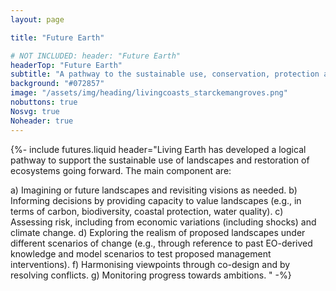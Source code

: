 ```yaml
---
layout: page

title: "Future Earth"

# NOT INCLUDED: header: "Future Earth"
headerTop: "Future Earth"
subtitle: "A pathway to the sustainable use, conservation, protection and restoration of global environments and ecosystems" 
background: "#072857"
image: "/assets/img/heading/livingcoasts_starckemangroves.png"
nobuttons: true
Nosvg: true
Noheader: true
---
```



{%-
include futures.liquid
header="Living Earth has developed a logical pathway to support the sustainable use of landscapes and restoration of ecosystems going forward.  The main component are: 

a) Imagining  or future landscapes and revisiting visions as needed.
b) Informing decisions by providing capacity to value landscapes (e.g., in terms of carbon, biodiversity, coastal protection, water quality).
c) Assessing risk, including from economic variations (including shocks) and climate change. 
d) Exploring the realism of proposed landscapes under different scenarios of change (e.g., through reference to past EO-derived knowledge and model scenarios to test proposed management interventions).
f) Harmonising viewpoints through co-design and by resolving conflicts.
g) Monitoring progress towards ambitions.
"
-%}
